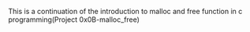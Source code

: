This is a continuation of the introduction to malloc and free function in c programming(Project 0x0B-malloc_free)
